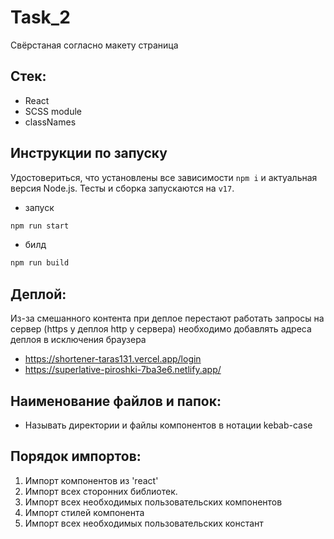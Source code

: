 # Task_2

Свёрстаная согласно макету страница

## Стек:

- React
- SCSS module
- classNames

## Инструкции по запуску

Удостовериться, что установлены все зависимости `npm i` и актуальная версия
Node.js. Тесты и сборка запускаются на `v17`.

- запуск 

```bash
npm run start
```

- билд

```bash
npm run build
```

## Деплой:
Из-за смешанного контента при деплое перестают работать запросы на сервер (https у деплоя http у сервера) необходимо добавлять адреса деплоя в исключения браузера
- https://shortener-taras131.vercel.app/login
- https://superlative-piroshki-7ba3e6.netlify.app/



## Наименование файлов и папок:

- Называть директории и файлы компонентов в нотации kebab-case


## Порядок импортов:

1. Импорт компонентов из 'react'
2. Импорт всех сторонних библиотек.
3. Импорт всех необходимых пользовательских компонентов
4. Импорт стилей компонента
5. Импорт всех необходимых пользовательских констант

